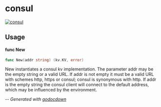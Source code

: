 # consul

[![consul](https://godoc.org/github.com/cerana/cerana/pkg/kv/consul?status.svg)](https://godoc.org/github.com/cerana/cerana/pkg/kv/consul)



## Usage

#### func  New

```go
func New(addr string) (kv.KV, error)
```
New instantiates a consul kv implementation. The parameter addr may be the empty
string or a valid URL. If addr is not empty it must be a valid URL with schemes
http, https or consul; consul is synonymous with http. If addr is the empty
string the consul client will connect to the default address, which may be
influenced by the environment.

--
*Generated with [godocdown](https://github.com/robertkrimen/godocdown)*
